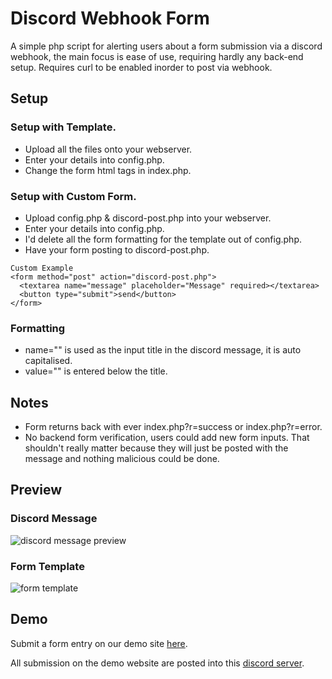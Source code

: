 # Discord Webhook Form
A simple php script for alerting users about a form submission via a discord webhook, the main focus is ease of use, requiring hardly any back-end setup.
Requires curl to be enabled inorder to post via webhook.

## Setup
### Setup with Template.
- Upload all the files onto your webserver.
- Enter your details into config.php.
- Change the form html tags in index.php.

### Setup with Custom Form.
- Upload config.php & discord-post.php into your webserver.
- Enter your details into config.php.
- I'd delete all the form formatting for the template out of config.php.
- Have your form posting to discord-post.php.

```
Custom Example
<form method="post" action="discord-post.php">
  <textarea name="message" placeholder="Message" required></textarea>
  <button type="submit">send</button>
</form>
```

### Formatting
- name="" is used as the input title in the discord message, it is auto capitalised.
- value="" is entered below the title.

## Notes
- Form returns back with ever index.php?r=success or index.php?r=error.
- No backend form verification, users could add new form inputs. That shouldn't really matter because they will just be posted with the message and nothing malicious could be done.

## Preview
### Discord Message
![discord message preview](https://i.imgur.com/gHNTJaQ.png)

### Form Template
![form template](https://i.imgur.com/4wAuUku.png)
## Demo
Submit a form entry on our demo site [here](https://districtnine.host/dev/demos/discord-form).

All submission on the demo website are posted into this [discord server](https://discord.gg/wCy5Eht).
